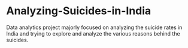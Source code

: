 # Analyzing-Suicides-in-India
Data analytics project majorly focused on analyzing the suicide rates in India and trying to explore and analyze the various reasons behind the suicides.
